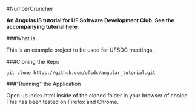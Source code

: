#NumberCruncher

__An AngularJS tutorial for UF Software Development Club. See the accompanying tutorial [here](http://ufsdc.github.io/articles/2014/09/07/angularjs-tutorial/)__.

###What is

This is an example project to be used for UFSDC meetings.

###Cloning the Repo

	git clone https://github.com/ufsdc/angular_tutorial.git

###"Running" the Application

Open up index.html inside of the cloned folder in your browser of choice. This has been tested on Firefox and Chrome.

